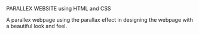 PARALLEX WEBSITE using HTML and CSS

A parallex webpage using the parallax effect in designing the webpage with a beautiful look and feel.
